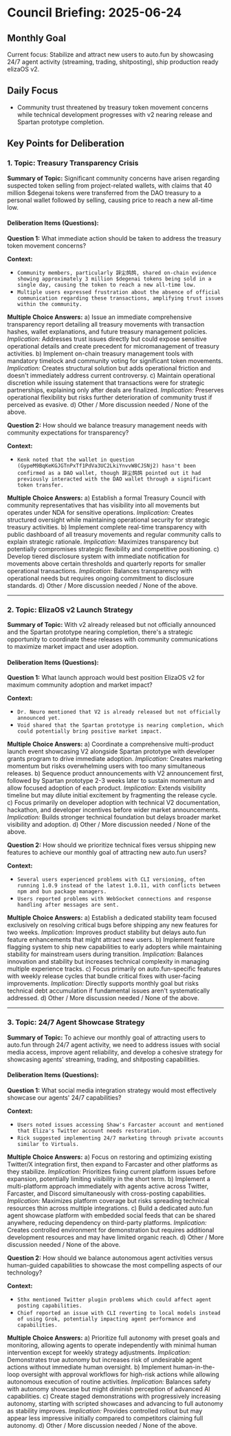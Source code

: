 # Council Briefing: 2025-06-24

## Monthly Goal

Current focus: Stabilize and attract new users to auto.fun by showcasing 24/7 agent activity (streaming, trading, shitposting), ship production ready elizaOS v2.

## Daily Focus

- Community trust threatened by treasury token movement concerns while technical development progresses with v2 nearing release and Spartan prototype completion.

## Key Points for Deliberation

### 1. Topic: Treasury Transparency Crisis

**Summary of Topic:** Significant community concerns have arisen regarding suspected token selling from project-related wallets, with claims that 40 million $degenai tokens were transferred from the DAO treasury to a personal wallet followed by selling, causing price to reach a new all-time low.

#### Deliberation Items (Questions):

**Question 1:** What immediate action should be taken to address the treasury token movement concerns?

  **Context:**
  - `Community members, particularly 辞尘鸽鸽, shared on-chain evidence showing approximately 3 million $degenai tokens being sold in a single day, causing the token to reach a new all-time low.`
  - `Multiple users expressed frustration about the absence of official communication regarding these transactions, amplifying trust issues within the community.`

  **Multiple Choice Answers:**
    a) Issue an immediate comprehensive transparency report detailing all treasury movements with transaction hashes, wallet explanations, and future treasury management policies.
        *Implication:* Addresses trust issues directly but could expose sensitive operational details and create precedent for micromanagement of treasury activities.
    b) Implement on-chain treasury management tools with mandatory timelock and community voting for significant token movements.
        *Implication:* Creates structural solution but adds operational friction and doesn't immediately address current controversy.
    c) Maintain operational discretion while issuing statement that transactions were for strategic partnerships, explaining only after deals are finalized.
        *Implication:* Preserves operational flexibility but risks further deterioration of community trust if perceived as evasive.
    d) Other / More discussion needed / None of the above.

**Question 2:** How should we balance treasury management needs with community expectations for transparency?

  **Context:**
  - `Kenk noted that the wallet in question (GypeM9BqKeKGJGTnPxTf1PdVa3UC2LkiYnvvW8CJSNj2) hasn't been confirmed as a DAO wallet, though 辞尘鸽鸽 pointed out it had previously interacted with the DAO wallet through a significant token transfer.`

  **Multiple Choice Answers:**
    a) Establish a formal Treasury Council with community representatives that has visibility into all movements but operates under NDA for sensitive operations.
        *Implication:* Creates structured oversight while maintaining operational security for strategic treasury activities.
    b) Implement complete real-time transparency with public dashboard of all treasury movements and regular community calls to explain strategic rationale.
        *Implication:* Maximizes transparency but potentially compromises strategic flexibility and competitive positioning.
    c) Develop tiered disclosure system with immediate notification for movements above certain thresholds and quarterly reports for smaller operational transactions.
        *Implication:* Balances transparency with operational needs but requires ongoing commitment to disclosure standards.
    d) Other / More discussion needed / None of the above.

---


### 2. Topic: ElizaOS v2 Launch Strategy

**Summary of Topic:** With v2 already released but not officially announced and the Spartan prototype nearing completion, there's a strategic opportunity to coordinate these releases with community communications to maximize market impact and user adoption.

#### Deliberation Items (Questions):

**Question 1:** What launch approach would best position ElizaOS v2 for maximum community adoption and market impact?

  **Context:**
  - `Dr. Neuro mentioned that V2 is already released but not officially announced yet.`
  - `Void shared that the Spartan prototype is nearing completion, which could potentially bring positive market impact.`

  **Multiple Choice Answers:**
    a) Coordinate a comprehensive multi-product launch event showcasing V2 alongside Spartan prototype with developer grants program to drive immediate adoption.
        *Implication:* Creates marketing momentum but risks overwhelming users with too many simultaneous releases.
    b) Sequence product announcements with V2 announcement first, followed by Spartan prototype 2-3 weeks later to sustain momentum and allow focused adoption of each product.
        *Implication:* Extends visibility timeline but may dilute initial excitement by fragmenting the release cycle.
    c) Focus primarily on developer adoption with technical V2 documentation, hackathon, and developer incentives before wider market announcements.
        *Implication:* Builds stronger technical foundation but delays broader market visibility and adoption.
    d) Other / More discussion needed / None of the above.

**Question 2:** How should we prioritize technical fixes versus shipping new features to achieve our monthly goal of attracting new auto.fun users?

  **Context:**
  - `Several users experienced problems with CLI versioning, often running 1.0.9 instead of the latest 1.0.11, with conflicts between npm and bun package managers.`
  - `Users reported problems with WebSocket connections and response handling after messages are sent.`

  **Multiple Choice Answers:**
    a) Establish a dedicated stability team focused exclusively on resolving critical bugs before shipping any new features for two weeks.
        *Implication:* Improves product stability but delays auto.fun feature enhancements that might attract new users.
    b) Implement feature flagging system to ship new capabilities to early adopters while maintaining stability for mainstream users during transition.
        *Implication:* Balances innovation and stability but increases technical complexity in managing multiple experience tracks.
    c) Focus primarily on auto.fun-specific features with weekly release cycles that bundle critical fixes with user-facing improvements.
        *Implication:* Directly supports monthly goal but risks technical debt accumulation if fundamental issues aren't systematically addressed.
    d) Other / More discussion needed / None of the above.

---


### 3. Topic: 24/7 Agent Showcase Strategy

**Summary of Topic:** To achieve our monthly goal of attracting users to auto.fun through 24/7 agent activity, we need to address issues with social media access, improve agent reliability, and develop a cohesive strategy for showcasing agents' streaming, trading, and shitposting capabilities.

#### Deliberation Items (Questions):

**Question 1:** What social media integration strategy would most effectively showcase our agents' 24/7 capabilities?

  **Context:**
  - `Users noted issues accessing Shaw's Farcaster account and mentioned that Eliza's Twitter account needs restoration.`
  - `Rick suggested implementing 24/7 marketing through private accounts similar to Virtuals.`

  **Multiple Choice Answers:**
    a) Focus on restoring and optimizing existing Twitter/X integration first, then expand to Farcaster and other platforms as they stabilize.
        *Implication:* Prioritizes fixing current platform issues before expansion, potentially limiting visibility in the short term.
    b) Implement a multi-platform approach immediately with agents active across Twitter, Farcaster, and Discord simultaneously with cross-posting capabilities.
        *Implication:* Maximizes platform coverage but risks spreading technical resources thin across multiple integrations.
    c) Build a dedicated auto.fun agent showcase platform with embedded social feeds that can be shared anywhere, reducing dependency on third-party platforms.
        *Implication:* Creates controlled environment for demonstration but requires additional development resources and may have limited organic reach.
    d) Other / More discussion needed / None of the above.

**Question 2:** How should we balance autonomous agent activities versus human-guided capabilities to showcase the most compelling aspects of our technology?

  **Context:**
  - `Sthx mentioned Twitter plugin problems which could affect agent posting capabilities.`
  - `Chief reported an issue with CLI reverting to local models instead of using Grok, potentially impacting agent performance and capabilities.`

  **Multiple Choice Answers:**
    a) Prioritize full autonomy with preset goals and monitoring, allowing agents to operate independently with minimal human intervention except for weekly strategy adjustments.
        *Implication:* Demonstrates true autonomy but increases risk of undesirable agent actions without immediate human oversight.
    b) Implement human-in-the-loop oversight with approval workflows for high-risk actions while allowing autonomous execution of routine activities.
        *Implication:* Balances safety with autonomy showcase but might diminish perception of advanced AI capabilities.
    c) Create staged demonstrations with progressively increasing autonomy, starting with scripted showcases and advancing to full autonomy as stability improves.
        *Implication:* Provides controlled rollout but may appear less impressive initially compared to competitors claiming full autonomy.
    d) Other / More discussion needed / None of the above.